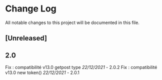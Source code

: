 # Change Log
All notable changes to this project will be documented in this file.

## [Unreleased]


## 2.0

Fix : compatibilité v13.0  getpost type    *22/12/2021* - 2.0.2
Fix : compatibilité v13.0  new token()    *22/12/2021* - 2.0.1
